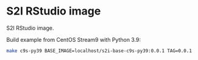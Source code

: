 # S2I RStudio image

S2I RStudio image.

Build example from CentOS Stream9 with Python 3.9:

```bash
make c9s-py39 BASE_IMAGE=localhost/s2i-base-c9s-py39:0.0.1 TAG=0.0.1
```
